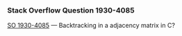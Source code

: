 ### Stack Overflow Question 1930-4085

[SO 1930-4085](https://stackoverflow.com/q/19304085) &mdash;
Backtracking in a adjacency matrix in C?
